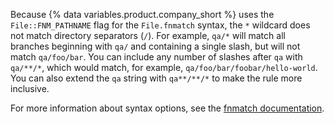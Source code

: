 Because {% data variables.product.company_short %} uses the `File::FNM_PATHNAME` flag for the `File.fnmatch` syntax, the `*` wildcard does not match directory separators (`/`). For example, `qa/*` will match all branches beginning with `qa/` and containing a single slash, but will not match `qa/foo/bar`. You can include any number of slashes after `qa` with `qa/**/*`, which would match, for example, `qa/foo/bar/foobar/hello-world`. You can also extend the `qa` string with `qa**/**/*` to make the rule more inclusive.

For more information about syntax options, see the [fnmatch documentation](https://ruby-doc.org/core-2.5.1/File.html#method-c-fnmatch).